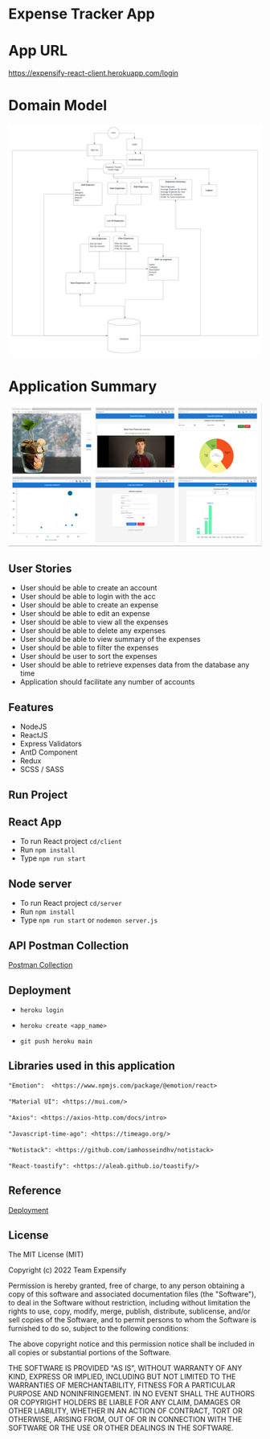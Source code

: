 # Expense Tracker App

# App URL

<https://expensify-react-client.herokuapp.com/login>

# Domain Model

![Screenshot](screenshot.png)

# Application Summary

![Screenshot](Project_SPSSN.png)

## User Stories

- User should be able to create an account
- User should be able to login with the acc
- User should be able to create an expense
- User should be able to edit an expense
- User should be able to view all the expenses
- User should be able to delete any expenses
- User should be able to view summary of the expenses
- User should be able to filter the expenses
- User should be user to sort the expenses
- User should be able to retrieve expenses data from the database any time
- Application should facilitate any number of accounts

## Features

- NodeJS
- ReactJS
- Express Validators
- AntD Component
- Redux
- SCSS / SASS

## Run Project

## React App

- To run React project `cd/client`
- Run `npm install`
- Type `npm run start`

## Node server

- To run React project `cd/server`
- Run `npm install`
- Type `npm run start` or `nodemon server.js`

## API Postman Collection

[Postman Collection](https://www.getpostman.com/collections/350ed45fe324d2aefbd3)

## Deployment

- `heroku login`

- `heroku create <app_name>`

- `git push heroku main`

## Libraries used in this application

    "Emotion":  <https://www.npmjs.com/package/@emotion/react>
    
    "Material UI": <https://mui.com/>
    
    "Axios": <https://axios-http.com/docs/intro>

    "Javascript-time-ago": <https://timeago.org/>
    
    "Notistack": <https://github.com/iamhosseindhv/notistack>
          
    "React-toastify": <https://aleab.github.io/toastify/>

## Reference

[Deployment](https://www.youtube.com/watch?v=2AIL1c-cJM0)

## License

The MIT License (MIT)

Copyright (c) 2022 Team Expensify

Permission is hereby granted, free of charge, to any person obtaining a copy of this software and associated documentation files (the "Software"), to deal in the Software without restriction, including without limitation the rights to use, copy, modify, merge, publish, distribute, sublicense, and/or sell copies of the Software, and to permit persons to whom the Software is furnished to do so, subject to the following conditions:

The above copyright notice and this permission notice shall be included in all copies or substantial portions of the Software.

THE SOFTWARE IS PROVIDED "AS IS", WITHOUT WARRANTY OF ANY KIND, EXPRESS OR IMPLIED, INCLUDING BUT NOT LIMITED TO THE WARRANTIES OF MERCHANTABILITY, FITNESS FOR A PARTICULAR PURPOSE AND NONINFRINGEMENT. IN NO EVENT SHALL THE AUTHORS OR COPYRIGHT HOLDERS BE LIABLE FOR ANY CLAIM, DAMAGES OR OTHER LIABILITY, WHETHER IN AN ACTION OF CONTRACT, TORT OR OTHERWISE, ARISING FROM, OUT OF OR IN CONNECTION WITH THE SOFTWARE OR THE USE OR OTHER DEALINGS IN THE SOFTWARE.
